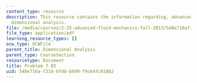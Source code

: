 ```yaml
---
content_type: resource
description: This resource contains the information regarding, advanced fluid mechanics,
  dimensional analysis.
file: /media/courses/2-25-advanced-fluid-mechanics-fall-2013/548e716af3186fd8b699f9c64fc018b2_MIT2_25F13_Shapi7.03_Prob.pdf
file_type: application/pdf
learning_resource_types: []
ocw_type: OCWFile
parent_title: Dimensional Analysis
parent_type: CourseSection
resourcetype: Document
title: Problem 7.03
uid: 548e716a-f318-6fd8-b699-f9c64fc018b2
---
```

